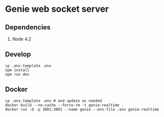 # Genie web socket server

## Dependencies

1. Node 4.2

## Develop

```
cp .env.template .env
npm install
npm run dev
```

## Docker

```
cp .env.template .env # and update as needed
docker build --no-cache --force-rm -t genie-realtime .
docker run -d -p 3001:3001 --name genie --env-file .env genie-realtime
```
